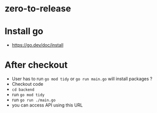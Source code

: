 # zero-to-release

# Install go
- https://go.dev/doc/install


# After checkout
- User has to run  `go mod tidy` or `go run main.go` will install packages ?
- Checkout code
- `cd backend`
- run `go mod tidy`
- run `go run ./main.go`
- you can access API using this URL 

